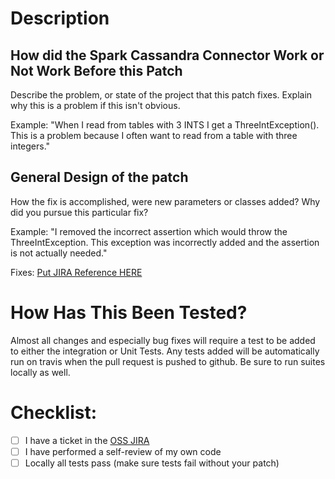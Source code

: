 # Description

## How did the Spark Cassandra Connector Work or Not Work Before this Patch

Describe the problem, or state of the project that this patch fixes. Explain
why this is a problem if this isn't obvious.

Example: 
  "When I read from tables with 3 INTS I get a ThreeIntException(). This is a problem because I often want to read from a table with three integers."

## General Design of the patch

How the fix is accomplished, were new parameters or classes added? Why did you
pursue this particular fix?

Example: "I removed the incorrect assertion which would throw the ThreeIntException. This exception was incorrectly added and the assertion is not actually needed."

Fixes: [Put JIRA Reference HERE](https://khulnasoft-oss.atlassian.net/projects/SPARKC)

# How Has This Been Tested?

Almost all changes and especially bug fixes will require a test to be added to either the integration or Unit Tests. Any tests added will be automatically run on travis when the pull request is pushed to github. Be sure to run suites locally as well.

# Checklist:

- [ ] I have a ticket in the [OSS JIRA](https://khulnasoft-oss.atlassian.net/projects/SPARKC)
- [ ] I have performed a self-review of my own code
- [ ] Locally all tests pass (make sure tests fail without your patch)

